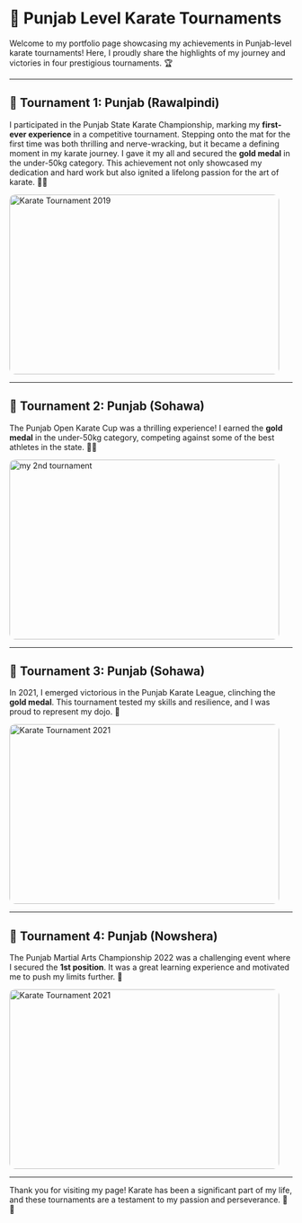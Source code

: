 # 🥋 Punjab Level Karate Tournaments

Welcome to my portfolio page showcasing my achievements in Punjab-level karate tournaments! Here, I proudly share the highlights of my journey and victories in four prestigious tournaments. 🏆

---

## 🥇 Tournament 1: **Punjab (Rawalpindi)**

I participated in the Punjab State Karate Championship, marking my **first-ever experience** in a competitive tournament. Stepping onto the mat for the first time was both thrilling and nerve-wracking, but it became a defining moment in my karate journey. I gave it my all and secured the **gold medal** in the under-50kg category. This achievement not only showcased my dedication and hard work but also ignited a lifelong passion for the art of karate. 💪✨

<img src="./../images/tournament_1.jpg" alt="Karate Tournament 2019" width="480" height="320" style="border-radius: 10px;">  



---

## 🥇 Tournament 2: **Punjab (Sohawa)**

The Punjab Open Karate Cup was a thrilling experience! I earned the **gold medal** in the under-50kg category, competing against some of the best athletes in the state. 🥋✨

<img src="./../images/tournament_2.jpg" alt="my 2nd tournament" width="480" height="320" style="border-radius: 10px;">  



---

## 🥇 Tournament 3: **Punjab (Sohawa)** 

In 2021, I emerged victorious in the Punjab Karate League, clinching the **gold medal**. This tournament tested my skills and resilience, and I was proud to represent my dojo. 🏅

<img src="./../images/tournament_3.jpg" alt="Karate Tournament 2021" width="480" height="320" style="border-radius: 10px;">

---

## 🥉 Tournament 4: **Punjab (Nowshera)** 
 
The Punjab Martial Arts Championship 2022 was a challenging event where I secured the **1st position**. It was a great learning experience and motivated me to push my limits further. 🚀

<img src="./../images/tournament_4.jpg" alt="Karate Tournament 2021" width="480" height="320" style="border-radius: 10px;">


---

Thank you for visiting my page! Karate has been a significant part of my life, and these tournaments are a testament to my passion and perseverance. 🥋💖